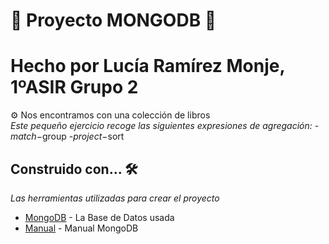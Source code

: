 # 🚀 Proyecto MONGODB 🚀
# Hecho por Lucía Ramírez Monje, 1ºASIR Grupo 2

⚙️ Nos encontramos con una colección de libros  
 _Este pequeño ejercicio recoge las siguientes expresiones de agregación:_
          -$match
          -$group
          -$project
          -$sort
          



## Construido con... 🛠️

_Las herramientas utilizadas para crear el proyecto_

* [MongoDB](https://www.mongodb.com/) - La Base de Datos usada
* [Manual](https://docs.mongodb.com/manual/) - Manual MongoDB

